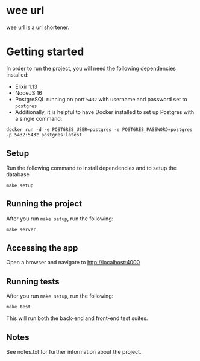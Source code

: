 # wee url

wee url is a url shortener.

# Getting started
In order to run the project, you will need the following dependencies installed:

- Elixir 1.13
- NodeJS 16
- PostgreSQL running on port `5432` with username and password set to `postgres`
- Additionally, it is helpful to have Docker installed to set up Postgres with a single command:

```shell
docker run -d -e POSTGRES_USER=postgres -e POSTGRES_PASSWORD=postgres -p 5432:5432 postgres:latest
```

## Setup
Run the following command to install dependencies and to setup the database
```shell
make setup
```

## Running the project
After you run `make setup`, run the following:
```shell
make server
```

## Accessing the app
Open a browser and navigate to [http://localhost:4000](http://localhost:4000)

## Running tests
After you run `make setup`, run the following:
```shell
make test
```

This will run both the back-end and front-end test suites.

## Notes
See notes.txt for further information about the project.
